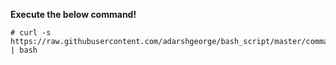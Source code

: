 

**Execute the below command!**
```
# curl -s https://raw.githubusercontent.com/adarshgeorge/bash_script/master/command_scripts/get_server_info/system_info.sh | bash
```

